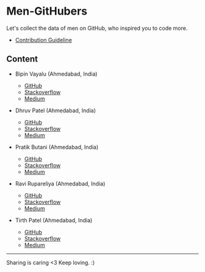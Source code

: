 # Men-GitHubers
Let's collect the data of men on GitHub, who inspired you to code more.

- [Contribution Guideline](https://github.com/pratikbutani/Men-GitHubers/blob/master/Contributing.md)

## Content

- Bipin Vayalu (Ahmedabad, India)
  - [GitHub](https://github.com/bipinvaylu)
  - [Stackoverflow](https://stackoverflow.com/users/722683/bipin-vayalu)
  - [Medium](https://medium.com/@bipinvayalu)
  
- Dhruv Patel (Ahmedabad, India)
  - [GitHub](https://github.com/DearDhruv)
  - [Stackoverflow](https://stackoverflow.com/users/596566/deardhruv)
  - [Medium](https://medium.com/@DearDhruv)
  
- Pratik Butani (Ahmedabad, India)
  - [GitHub](https://github.com/pratikbutani)
  - [Stackoverflow](https://stackoverflow.com/users/1318946/pratik-butani)
  - [Medium](https://medium.com/@pratikbutani)
  
- Ravi Rupareliya (Ahmedabad, India)
  - [GitHub](https://github.com/ravirupareliya)
  - [Stackoverflow](https://stackoverflow.com/users/3134215/ravi-rupareliya)
  - [Medium](https://medium.com/@ravirupareliya)
  
- Tirth Patel (Ahmedabad, India)
  - [GitHub](https://github.com/piedcipher)
  - [Stackoverflow](https://stackoverflow.com/users/4593315/tirth-patel)
  - [Medium](https://medium.com/@piedcipher)
 
 --------
 
 Sharing is caring <3 Keep loving. :)

